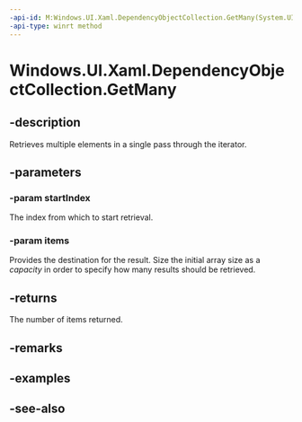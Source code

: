 ```yaml
---
-api-id: M:Windows.UI.Xaml.DependencyObjectCollection.GetMany(System.UInt32,Windows.UI.Xaml.DependencyObject[])
-api-type: winrt method
---
```


<!-- Method syntax
public uint GetMany(System.UInt32 startIndex, Windows.UI.Xaml.DependencyObject[] items)
-->

# Windows.UI.Xaml.DependencyObjectCollection.GetMany

## -description
Retrieves multiple elements in a single pass through the iterator.



## -parameters
### -param startIndex
The index from which to start retrieval.

### -param items
Provides the destination for the result. Size the initial array size as a *capacity* in order to specify how many results should be retrieved.

## -returns
The number of items returned.

## -remarks

## -examples

## -see-also
